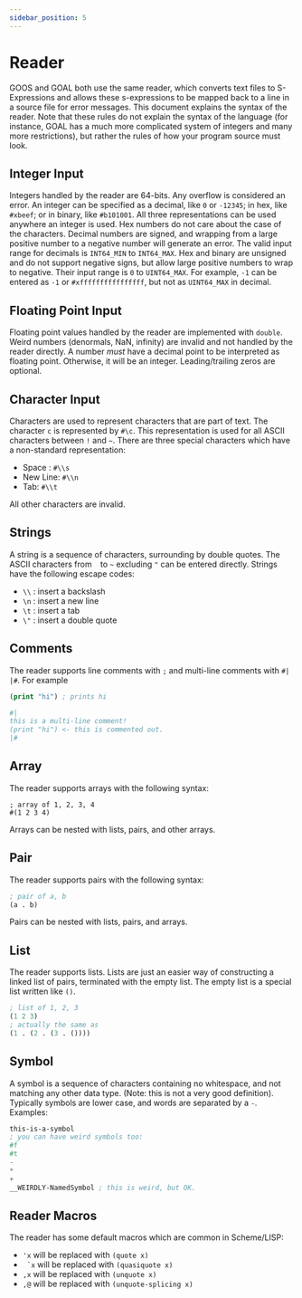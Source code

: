 ```yaml
---
sidebar_position: 5
---
```


# Reader

GOOS and GOAL both use the same reader, which converts text files to S-Expressions and allows these s-expressions to be mapped back to a line in a source file for error messages. This document explains the syntax of the reader. Note that these rules do not explain the syntax of the language (for instance, GOAL has a much more complicated system of integers and many more restrictions), but rather the rules of how your program source must look.

## Integer Input

Integers handled by the reader are 64-bits. Any overflow is considered an error. An integer can be specified as a decimal, like `0` or `-12345`; in hex, like `#xbeef`; or in binary, like `#b101001`. All three representations can be used anywhere an integer is used. Hex numbers do not care about the case of the characters. Decimal numbers are signed, and wrapping from a large positive number to a negative number will generate an error. The valid input range for decimals is `INT64_MIN` to `INT64_MAX`. Hex and binary are unsigned and do not support negative signs, but allow large positive numbers to wrap to negative. Their input range is `0` to `UINT64_MAX`. For example, `-1` can be entered as `-1` or `#xffffffffffffffff`, but not as `UINT64_MAX` in decimal.

## Floating Point Input

Floating point values handled by the reader are implemented with `double`. Weird numbers (denormals, NaN, infinity) are invalid and not handled by the reader directly. A number _must_ have a decimal point to be interpreted as floating point. Otherwise, it will be an integer. Leading/trailing zeros are optional.

## Character Input

Characters are used to represent characters that are part of text. The character `c` is represented by `#\c`. This representation is used for all ASCII characters between `!` and `~`. There are three special characters which have a non-standard representation:

- Space : `#\\s`
- New Line: `#\\n`
- Tab: `#\\t`

All other characters are invalid.

## Strings

A string is a sequence of characters, surrounding by double quotes. The ASCII characters from ` ` to `~` excluding `"` can be entered directly. Strings have the following escape codes:

- `\\` : insert a backslash
- `\n` : insert a new line
- `\t` : insert a tab
- `\"` : insert a double quote

## Comments

The reader supports line comments with `;` and multi-line comments with `#| |#`. For example

```lisp
(print "hi") ; prints hi

#|
this is a multi-line comment!
(print "hi") <- this is commented out.
|#
```

## Array

The reader supports arrays with the following syntax:

```
; array of 1, 2, 3, 4
#(1 2 3 4)
```

Arrays can be nested with lists, pairs, and other arrays.

## Pair

The reader supports pairs with the following syntax:

```lisp
; pair of a, b
(a . b)
```

Pairs can be nested with lists, pairs, and arrays.

## List

The reader supports lists. Lists are just an easier way of constructing a linked list of pairs, terminated with the empty list. The empty list is a special list written like `()`.

```lisp
; list of 1, 2, 3
(1 2 3)
; actually the same as
(1 . (2 . (3 . ())))
```

## Symbol

A symbol is a sequence of characters containing no whitespace, and not matching any other data type. (Note: this is not a very good definition). Typically symbols are lower case, and words are separated by a `-`. Examples:

```lisp
this-is-a-symbol
; you can have weird symbols too:
#f
#t
-
*
+
__WEIRDLY-NamedSymbol ; this is weird, but OK.
```

## Reader Macros

The reader has some default macros which are common in Scheme/LISP:

- `'x` will be replaced with `(quote x)`
- `` `x`` will be replaced with `(quasiquote x)`
- `,x` will be replaced with `(unquote x)`
- `,@` will be replaced with `(unquote-splicing x)`
